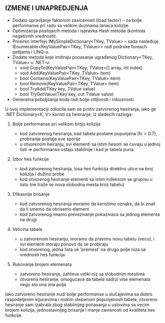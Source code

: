 IZMENE I UNAPREDJENJA
-----------------------
- Dodato upravljanje faktorom zasicenosti (load factor) – za bolje performanse pri radu sa velikim duzinama lanaca kolizije.
- Optimizacija postojecih metoda i ispravka Hash metode (kontrola negativnih vrednosti).
- Prosiren interfejs IMySimpleDictionary<TKey, TValue> – sada nasleđuje IEnumerable<KeyValuePair<TKey, TValue>> radi podrske foreach petljama i LINQ-u.
- Dodate metode koje imitiraju ponasanje ugrađenog Dictionary<TKey, TValue> u .NET-u:
    * void CopyTo(KeyValuePair<TKey, TValue>[] array, int index)
    * void Add(KeyValuePair<TKey, TValue> item)
    * bool Contains(KeyValuePair<TKey, TValue> item)
    * bool Remove(KeyValuePair<TKey, TValue> item)
    * bool TryAdd(TKey key, TValue value)
    * bool TryGetValue(TKey key, out TValue value)
- Generalna poboljsanja koda radi bolje citljivosti i robusnosti.

U ovoj implementaciji odlucila sam se protiv zatvorenog hesiranja, iako ge .NET Dictionary<K, V> koristi za hesiranje, iz sledecih razloga:

1. Bolje performanse pri velikom broju kolizija
    * kod zatvorenog hesiranja, kad tabela postane popunjena (fc > 0.7), probiranje postaje sve sporije
    * u otvorenom heiranju, svi elementi sa istim hesom se cuvaju u jednoj listi => performanse ostaju stabilnije i kad je tabela puna

2. Izbor hes funkcije
    * kod zatvorenog hesiranja, losa hes funkcija direktno utice na broj kolizija i dužinu probe
    * kod otvorenog hesiranje elementi sa istim indeksom se grupisu u listu (ne traže se nova slobodna mesta kroz tabelu)

3. Efikasnije brisanje
    *  kod zatvorenog hesiranja moramo da koristimo oznake, da bi znali da li smemo da obrisemo element
    * kod zatvorenog imamo prevezivanje pokazivaca sa jednog elementa na drugi

4. Velicina tabele
    * u zatvorenom hesiranju, moramo da pravimo novu tabelu (vecu), i svi elementi moraju ponovo da se probiraju
    * kod otvorenog, jedna lista se 'premest' na drugo polje niza sa vrednosti hes funkcija

5. Rukovanje brojem elemenata
    * zatvoreno hesiranje, zahteva veliki niz sa slobodnim mestima
    * otvoreno hesiranje, omogucava da tabela sadrzi vise elemenata nego sto ona ima polja

Iako zatvoreno hesiranje nudi bolje performanse u slučajevima sa dobro raspodeljenim kljucevima i niskim stepenom popunjenosti tabele, otvoreno hesiranje sam izabrala zbog stabilnijeg ponasanja u uslovima sa vecim brojem kolizija, jednostavnijeg brisanja i manje zavisnosti od kvaliteta hes funkcije.
